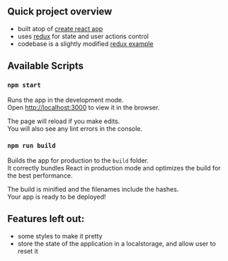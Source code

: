 ## Quick project overview

- built atop of [create react app](https://github.com/facebookincubator/create-react-app)
- uses [redux](http://redux.js.org/) for state and user actions control
- codebase is a slightly modified [redux example](https://github.com/reactjs/redux/tree/master/examples/todos)

## Available Scripts

### `npm start`

Runs the app in the development mode.<br>
Open [http://localhost:3000](http://localhost:3000) to view it in the browser.

The page will reload if you make edits.<br>
You will also see any lint errors in the console.

### `npm run build`

Builds the app for production to the `build` folder.<br>
It correctly bundles React in production mode and optimizes the build for the best performance.

The build is minified and the filenames include the hashes.<br>
Your app is ready to be deployed!

## Features left out:

- some styles to make it pretty
- store the state of the application in a localstorage, and allow user to reset it
